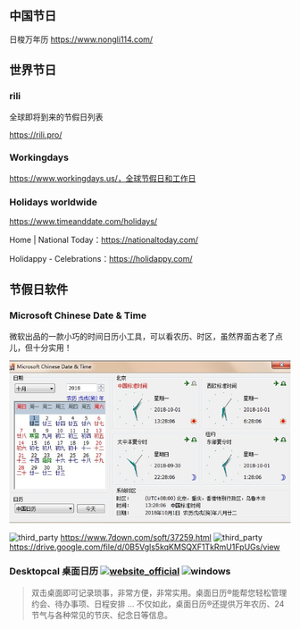 ## 中国节日

日梭万年历 https://www.nongli114.com/

## 世界节日

### rili

全球即将到来的节假日列表

https://rili.pro/

### Workingdays

https://www.workingdays.us/，全球节假日和工作日

### Holidays worldwide

https://www.timeanddate.com/holidays/



Home | National Today：https://nationaltoday.com/

Holidappy - Celebrations：https://holidappy.com/

## 节假日软件

### Microsoft Chinese Date & Time

微软出品的一款小巧的时间日历小工具，可以看农历、时区，虽然界面古老了点儿，但十分实用！

![](../..//.gitbook/assets/z-study-tools-micosodt-date.png)

![third_party](https://gitbook07.oss-cn-hangzhou.aliyuncs.com/third_party.svg) https://www.7down.com/soft/37259.html
![third_party](https://gitbook07.oss-cn-hangzhou.aliyuncs.com/third_party.svg) https://drive.google.com/file/d/0B5Vgls5kqKMSQXF1TkRmU1FpUGs/view

### Desktopcal 桌面日历 [![website_official](https://gitbook07.oss-cn-hangzhou.aliyuncs.com/website_official.svg)](http://chs.desktopcal.com) ![windows](https://gitbook07.oss-cn-hangzhou.aliyuncs.com/windows.svg)

> 双击桌面即可记录琐事，非常方便，非常实用。桌面日历®能帮您轻松管理约会、待办事项、日程安排 ... 不仅如此，桌面日历®还提供万年农历、24节气与各种常见的节庆、纪念日等信息。

